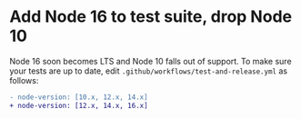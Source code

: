 # Add Node 16 to test suite, drop Node 10

Node 16 soon becomes LTS and Node 10 falls out of support. To make sure your tests are up to date, edit `.github/workflows/test-and-release.yml` as follows:

```diff
- node-version: [10.x, 12.x, 14.x]
+ node-version: [12.x, 14.x, 16.x]
```
